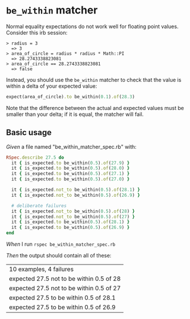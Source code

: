 # `be_within` matcher

Normal equality expectations do not work well for floating point values.
  Consider this irb session:

  ```shell
  > radius = 3
    => 3
  > area_of_circle = radius * radius * Math::PI
    => 28.2743338823081
  > area_of_circle == 28.2743338823081
    => false
  ```

  Instead, you should use the `be_within` matcher to check that the value is within a delta of
  your expected value:

  ```ruby
  expect(area_of_circle).to be_within(0.1).of(28.3)
  ```

  Note that the difference between the actual and expected values must be smaller than your
  delta; if it is equal, the matcher will fail.

## Basic usage

_Given_ a file named "be_within_matcher_spec.rb" with:

```ruby
RSpec.describe 27.5 do
  it { is_expected.to be_within(0.5).of(27.9) }
  it { is_expected.to be_within(0.5).of(28.0) }
  it { is_expected.to be_within(0.5).of(27.1) }
  it { is_expected.to be_within(0.5).of(27.0) }

  it { is_expected.not_to be_within(0.5).of(28.1) }
  it { is_expected.not_to be_within(0.5).of(26.9) }

  # deliberate failures
  it { is_expected.not_to be_within(0.5).of(28) }
  it { is_expected.not_to be_within(0.5).of(27) }
  it { is_expected.to be_within(0.5).of(28.1) }
  it { is_expected.to be_within(0.5).of(26.9) }
end
```

_When_ I run `rspec be_within_matcher_spec.rb`

_Then_ the output should contain all of these:

|                                          |
|------------------------------------------|
| 10 examples, 4 failures                  |
| expected 27.5 not to be within 0.5 of 28 |
| expected 27.5 not to be within 0.5 of 27 |
| expected 27.5 to be within 0.5 of 28.1   |
| expected 27.5 to be within 0.5 of 26.9   |
